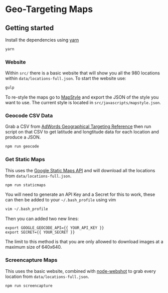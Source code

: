 # Geo-Targeting Maps

## Getting started
Install the dependencies using [yarn](https://yarnpkg.com/en/)
```bash
yarn
```

### Website
Within `src/` there is a basic website that will show you all the 980 locations within `data/locations-full.json`.
To start the website use:
```bash
gulp
```

To re-style the maps go to [MapStyle](https://mapstyle.withgoogle.com/) and export the JSON of the style you want to use. The current style is located in `src/javascripts/mapstyle.json`.

### Geocode CSV Data
Grab a CSV from [AdWords Geographical Targeting Reference](https://developers.google.com/adwords/api/docs/appendix/geotargeting)
then run script on that CSV to get latitude and longtitude data for each location and produce a JSON.

```bash
npm run geocode
```

### Get Static Maps
This uses the [Google Static Maps API](https://developers.google.com/maps/documentation/static-maps/) and will download all the locations from `data/locations-full.json`.

```bash
npm run staticmaps
```

You will need to generate an API Key and a Secret for this to work, these can then be added to your `~/.bash_profile` using vim
```bash
vim ~/.bash_profile
```
Then you can added two new lines:
```vim
export GOOGLE_GEOCODE_API={{ YOUR_API_KEY }}
export SECRET={{ YOUR_SECRET }}
```
The limit to this method is that you are only allowed to download images at a maximum size of 640x640.

### Screencapture Maps
This uses the basic website, combined with [node-webshot](https://github.com/brenden/node-webshot) to grab every location from `data/locations-full.json`.
```bash
npm run screencapture
```

